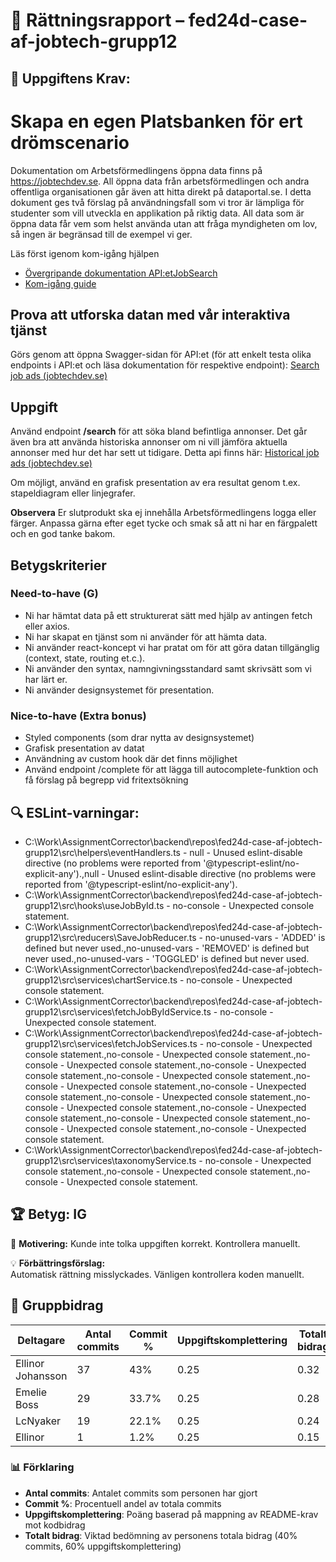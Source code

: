 # 📌 Rättningsrapport – fed24d-case-af-jobtech-grupp12

## 🎯 Uppgiftens Krav:
# Skapa en egen Platsbanken för ert drömscenario 

Dokumentation om Arbetsförmedlingens öppna data finns på https://jobtechdev.se. All öppna data från arbetsförmedlingen och andra offentliga organisationen går även att hitta direkt på dataportal.se. 
I detta dokument ges två förslag på användningsfall som vi tror är lämpliga för studenter som vill utveckla en applikation på riktig data. All data som är öppna data får vem som helst använda utan att fråga myndigheten om lov, så ingen är begränsad till de exempel vi ger.

Läs först igenom kom-igång hjälpen 

-  [Övergripande dokumentation API:etJobSearch](https://data.arbetsformedlingen.se/data/platsannonser/)
-  [Kom-igång guide](https://gitlab.com/arbetsformedlingen/job-ads/jobsearch/jobsearch-api/-/blob/main/docs/GettingStartedJobSearchSE.md)

## Prova att utforska datan med vår interaktiva tjänst 

Görs genom att öppna Swagger-sidan för API:et (för att enkelt testa olika endpoints i API:et och läsa dokumentation för respektive endpoint): [Search job ads (jobtechdev.se)](https://jobsearch.api.jobtechdev.se/)

## Uppgift 

Använd endpoint **/search** för att söka bland befintliga annonser. 
Det går även bra att använda historiska annonser om ni vill jämföra aktuella annonser med hur det har sett ut tidigare. Detta api finns här: [Historical job ads (jobtechdev.se)](https://historical.api.jobtechdev.se/)

Om möjligt, använd en grafisk presentation av era resultat genom t.ex. stapeldiagram eller linjegrafer.

**Observera**
Er slutprodukt ska ej innehålla Arbetsförmedlingens logga eller färger. Anpassa gärna efter eget tycke och smak så att ni har en färgpalett och en god tanke bakom. 

## Betygskriterier 

### Need-to-have (G) 
- Ni har hämtat data på ett strukturerat sätt med hjälp av antingen fetch eller axios. 
- Ni har skapat en tjänst som ni använder för att hämta data. 
- Ni använder react-koncept vi har pratat om för att göra datan tillgänglig (context, state, routing et.c.). 
- Ni använder den syntax, namngivningsstandard samt skrivsätt som vi har lärt er.  
- Ni använder designsystemet för presentation. 

### Nice-to-have (Extra bonus) 
- Styled components (som drar nytta av designsystemet) 
- Grafisk presentation av datat 
- Användning av custom hook där det finns möjlighet
- Använd endpoint /complete för att lägga till autocomplete-funktion och få förslag på begrepp vid fritextsökning

## 🔍 ESLint-varningar:
- C:\Work\AssignmentCorrector\backend\repos\fed24d-case-af-jobtech-grupp12\src\helpers\eventHandlers.ts - null - Unused eslint-disable directive (no problems were reported from '@typescript-eslint/no-explicit-any').,null - Unused eslint-disable directive (no problems were reported from '@typescript-eslint/no-explicit-any').
- C:\Work\AssignmentCorrector\backend\repos\fed24d-case-af-jobtech-grupp12\src\hooks\useJobById.ts - no-console - Unexpected console statement.
- C:\Work\AssignmentCorrector\backend\repos\fed24d-case-af-jobtech-grupp12\src\reducers\SaveJobReducer.ts - no-unused-vars - 'ADDED' is defined but never used.,no-unused-vars - 'REMOVED' is defined but never used.,no-unused-vars - 'TOGGLED' is defined but never used.
- C:\Work\AssignmentCorrector\backend\repos\fed24d-case-af-jobtech-grupp12\src\services\chartService.ts - no-console - Unexpected console statement.
- C:\Work\AssignmentCorrector\backend\repos\fed24d-case-af-jobtech-grupp12\src\services\fetchJobByIdService.ts - no-console - Unexpected console statement.
- C:\Work\AssignmentCorrector\backend\repos\fed24d-case-af-jobtech-grupp12\src\services\fetchJobServices.ts - no-console - Unexpected console statement.,no-console - Unexpected console statement.,no-console - Unexpected console statement.,no-console - Unexpected console statement.,no-console - Unexpected console statement.,no-console - Unexpected console statement.,no-console - Unexpected console statement.,no-console - Unexpected console statement.,no-console - Unexpected console statement.,no-console - Unexpected console statement.,no-console - Unexpected console statement.,no-console - Unexpected console statement.,no-console - Unexpected console statement.
- C:\Work\AssignmentCorrector\backend\repos\fed24d-case-af-jobtech-grupp12\src\services\taxonomyService.ts - no-console - Unexpected console statement.,no-console - Unexpected console statement.,no-console - Unexpected console statement.

## 🏆 **Betyg: IG**
📌 **Motivering:** Kunde inte tolka uppgiften korrekt. Kontrollera manuellt.

💡 **Förbättringsförslag:**  
Automatisk rättning misslyckades. Vänligen kontrollera koden manuellt.

## 👥 Gruppbidrag

| Deltagare | Antal commits | Commit % | Uppgiftskomplettering | Totalt bidrag |
| --------- | -------------- | -------- | ---------------------- | ------------- |
| Ellinor Johansson | 37 | 43% | 0.25 | 0.32 |
| Emelie Boss | 29 | 33.7% | 0.25 | 0.28 |
| LcNyaker | 19 | 22.1% | 0.25 | 0.24 |
| Ellinor | 1 | 1.2% | 0.25 | 0.15 |


### 📊 Förklaring
- **Antal commits**: Antalet commits som personen har gjort
- **Commit %**: Procentuell andel av totala commits
- **Uppgiftskomplettering**: Poäng baserad på mappning av README-krav mot kodbidrag 
- **Totalt bidrag**: Viktad bedömning av personens totala bidrag (40% commits, 60% uppgiftskomplettering)
